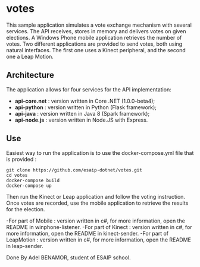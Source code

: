 # votes

This sample application simulates a vote exchange mechanism with several services. The API receives, stores in memory and delivers
votes on given elections. A Windows Phone mobile application retrieves the number of votes. Two different applications are
provided to send votes, both using natural interfaces. The first one uses a Kinect peripheral, and the second one a Leap Motion.

## Architecture
The application allows for four services for the API implementation:

- **api-core.net** : version written in Core .NET (1.0.0-beta4);
- **api-python** : version written in Python (Flask framework);
- **api-java** : version written in Java 8 (Spark framework);
- **api-node.js** : version written in Node.JS with Express.

## Use
Easiest way to run the application is to use the docker-compose.yml file that is provided :

    git clone https://github.com/esaip-dotnet/votes.git
    cd votes
    docker-compose build
    docker-compose up

Then run the Kinect or Leap application and follow the voting instruction. Once votes are recorded, use the mobile application
to retrieve the results for the election.

-For  part of Mobile : version written in c#, for more information, open the README in winphone-listener.
-For part of Kinect : version written in c#, for more information, open the README in kinect-sender.
-For part of LeapMotion  : version written in c#, for more information, open the README in leap-sender.

Done By Adel BENAMOR, student of ESAIP school.